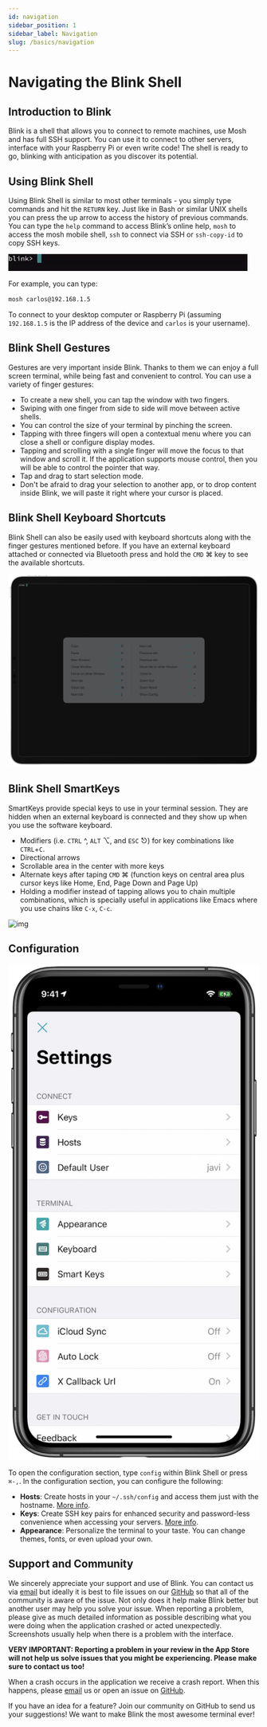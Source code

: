 ```yaml
---
id: navigation
sidebar_position: 1
sidebar_label: Navigation
slug: /basics/navigation
---
```


# Navigating the Blink Shell

## Introduction to Blink

Blink is a shell that allows you to connect to remote machines, use Mosh and has full SSH support. You can use it to connect to other servers, interface with your Raspberry Pi or even write code! The shell is ready to go, blinking with anticipation as you discover its potential.

## Using Blink Shell

Using Blink Shell is similar to most other terminals - you simply type commands and hit the `RETURN` key. Just like in Bash or similar UNIX shells you can press the up arrow to access the history of previous commands. You can type the `help` command to access Blink’s online help, `mosh` to access the mosh mobile shell, `ssh` to connect via SSH or `ssh-copy-id` to copy SSH keys.

![img](navigation/navigating-blink-shell-image1.gif)

For example, you can type:

```bash
mosh carlos@192.168.1.5
```

To connect to your desktop computer or Raspberry Pi (assuming `192.168.1.5` is the IP address of the device and `carlos` is your username).

## Blink Shell Gestures

Gestures are very important inside Blink. Thanks to them we can enjoy a full screen terminal, while being fast and convenient to control. You can use a variety of finger gestures:

* To create a new shell, you can tap the window with two fingers.
* Swiping with one finger from side to side will move between active shells.
* You can control the size of your terminal by pinching the screen.
* Tapping with three fingers will open a contextual menu where you can close a shell or configure display modes.
* Tapping and scrolling with a single finger will move the focus to that window and scroll it. If the application supports mouse control, then you will be able to control the pointer that way.
* Tap and drag to start selection mode.
* Don't be afraid to drag your selection to another app, or to drop content inside Blink, we will paste it right where your cursor is placed.

## Blink Shell Keyboard Shortcuts

Blink Shell can also be easily used with keyboard shortcuts along with the finger gestures mentioned before. If you have an external keyboard attached or connected via Bluetooth press and hold the `CMD` ⌘ key to see the available shortcuts.

![img](navigation/navigating-blink-shell-image3.png)

## Blink Shell SmartKeys

SmartKeys provide special keys to use in your terminal session. They are hidden when an external keyboard is connected and they show up when you use the software keyboard.

- Modifiers (i.e. `CTRL` ^, `ALT` ⌥, and `ESC` ⎋) for key combinations like `CTRL`+`C`.
- Directional arrows
- Scrollable area in the center with more keys
- Alternate keys after taping `CMD` ⌘ (function keys on central area plus cursor keys like Home, End, Page Down and Page Up)
- Holding a modifier instead of tapping allows you to chain multiple combinations, which is specially useful in applications like Emacs where you use chains like `C-x`, `C-c`.

![img](navigation/navigating-blink-shell-image4.gif)

## Configuration

![img](navigation/navigating-blink-shell-image5.png)

To open the configuration section, type `config` within Blink Shell or press `⌘-,`. In the configuration section, you can configure the following:

- **Hosts**: Create hosts in your `~/.ssh/config` and access them just with the hostname. [More info](../basics/hosts.md).
- **Keys**: Create SSH key pairs for enhanced security and password-less convenience when accessing your servers. [More info](../basics/ssh-keys.md).
- **Appearance**: Personalize the terminal to your taste. You can change themes, fonts, or even upload your own.

## Support and Community

We sincerely appreciate your support and use of Blink. You can contact us via [email](mailto:hello@blink.sh) but ideally it is best to file issues on our [GitHub](https://github.com/blinksh/blink/issues) so that all of the community is aware of the issue. Not only does it help make Blink better but another user may help you solve your issue. When reporting a problem, please give as much detailed information as possible describing what you were doing when the application crashed or acted unexpectedly. Screenshots usually help when there is a problem with the interface.

**VERY IMPORTANT: Reporting a problem in your review in the App Store will not help us solve issues that you might be experiencing. Please make sure to contact us too!**

When a crash occurs in the application we receive a crash report. When this happens, please [email](mailto:hello@blink.sh) us or open an issue on [GitHub](https://github.com/blinksh/blink/issues).

If you have an idea for a feature? Join our community on GitHub to send us your suggestions! We want to make Blink the most awesome terminal ever!
